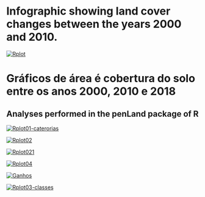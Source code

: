 
# Infographic showing land cover changes between the years 2000 and 2010.
<a href="https://ibb.co/x2VNskm"><img src="https://i.ibb.co/fXmsSg8/Rplot.png" alt="Rplot" border="0"></a>

# Gráficos de área é cobertura do solo entre os anos 2000, 2010 e 2018
## Analyses performed in the penLand package of R

<a href="https://ibb.co/KKTrtJW"><img src="https://i.ibb.co/TW9gQst/Rplot01-caterorias.png" alt="Rplot01-caterorias" border="0"></a>


<a href="https://ibb.co/zm7NcR8"><img src="https://i.ibb.co/wdwYHWJ/Rplot02.png" alt="Rplot02" border="0"></a>



<a href="https://ibb.co/xYxt2p2"><img src="https://i.ibb.co/BG05fXf/Rplot021.png" alt="Rplot021" border="0"></a>



<a href="https://ibb.co/B2GntHP"><img src="https://i.ibb.co/nMBPbq0/Rplot04.png" alt="Rplot04" border="0"></a>


<a href="https://ibb.co/dKPWcw0"><img src="https://i.ibb.co/nk7g0Ns/Ganhos.png" alt="Ganhos" border="0"></a>


<a href="https://ibb.co/Lnt9Hvj"><img src="https://i.ibb.co/6gPDLN9/Rplot03-classes.png" alt="Rplot03-classes" border="0"></a>
